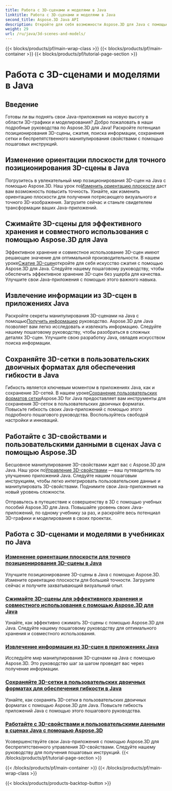 ```yaml
---
title: Работа с 3D-сценами и моделями в Java
linktitle: Работа с 3D-сценами и моделями в Java
second_title: Aspose.3D Java API
description: Откройте для себя возможности Aspose.3D для Java с помощью наших руководств. Повысьте точность, эффективность хранения и манипулирование 3D-сценами в ваших Java-приложениях.
weight: 29
url: /ru/java/3d-scenes-and-models/
---
```


{{< blocks/products/pf/main-wrap-class >}}
{{< blocks/products/pf/main-container >}}
{{< blocks/products/pf/tutorial-page-section >}}

# Работа с 3D-сценами и моделями в Java

## Введение

Готовы ли вы поднять свои Java-приложения на новую высоту в области 3D-графики и моделирования? Добро пожаловать в наши подробные руководства по Aspose.3D для Java! Раскройте потенциал позиционирования 3D-сцены, сжатия, поиска информации, сохранения сетки и беспрепятственного манипулирования свойствами с помощью пошаговых инструкций.

## Изменение ориентации плоскости для точного позиционирования 3D-сцены в Java

 Погрузитесь в увлекательный мир позиционирования 3D-сцен на Java с помощью Aspose.3D. Наш урок по[Изменить ориентацию плоскости](./change-plane-orientation/) даст вам возможность повысить точность. Узнайте, как изменить ориентацию плоскости для получения потрясающего визуального и точного 3D-изображения. Загрузите сейчас и станьте свидетелем трансформации ваших Java-приложений.

## Сжимайте 3D-сцены для эффективного хранения и совместного использования с помощью Aspose.3D для Java

 Эффективное хранение и совместное использование 3D-сцен имеют решающее значение для оптимальной производительности. В нашем уроке[Сжатие 3D-сцен](./compress-3d-scenes/)откройте для себя искусство сжатия с помощью Aspose.3D для Java. Следуйте нашему пошаговому руководству, чтобы обеспечить эффективное хранение 3D-сцен без ущерба для качества. Улучшите свои Java-приложения с помощью этого важного навыка.

## Извлечение информации из 3D-сцен в приложениях Java

 Раскройте секреты манипулирования 3D-сценами на Java с помощью[Получить информацию](./get-scene-information/) руководство. Aspose.3D для Java позволяет вам легко исследовать и извлекать информацию. Следуйте нашему пошаговому руководству, чтобы разобраться в сложных деталях 3D-сцен. Улучшите свою разработку Java, овладев искусством поиска информации.

## Сохраняйте 3D-сетки в пользовательских двоичных форматах для обеспечения гибкости в Java

 Гибкость является ключевым моментом в приложениях Java, как и сохранение 3D-сетей. В нашем уроке[Сохранение пользовательских форматов сетки](./save-custom-mesh-formats/)Aspose.3D for Java предоставляет вам инструменты для сохранения 3D-сеток в пользовательских двоичных форматах. Повысьте гибкость своих Java-приложений с помощью этого подробного пошагового руководства. Воспользуйтесь свободой настройки и инноваций.

## Работайте с 3D-свойствами и пользовательскими данными в сценах Java с помощью Aspose.3D

 Бесшовное манипулирование 3D-свойствами ждет вас с Aspose.3D для Java. Наш урок по[Управление 3D-свойствами](./managing-3d-properties-scenes/) — ваш путеводитель по улучшению приложений Java. Следуйте нашим пошаговым инструкциям, чтобы легко интегрировать пользовательские данные и манипулировать 3D-свойствами. Поднимите свои Java-приложения на новый уровень сложности.

Отправьтесь в путешествие к совершенству в 3D с помощью учебных пособий Aspose.3D для Java. Повышайте уровень своих Java-приложений, по одному учебнику за раз, и раскройте весь потенциал 3D-графики и моделирования в своих проектах.
## Работа с 3D-сценами и моделями в учебниках по Java
### [Изменение ориентации плоскости для точного позиционирования 3D-сцены в Java](./change-plane-orientation/)
Улучшите позиционирование 3D-сцены в Java с помощью Aspose.3D. Измените ориентацию плоскости для большей точности. Загрузите сейчас и получите захватывающий визуальный опыт.
### [Сжимайте 3D-сцены для эффективного хранения и совместного использования с помощью Aspose.3D для Java](./compress-3d-scenes/)
Узнайте, как эффективно сжимать 3D-сцены с помощью Aspose.3D для Java. Следуйте нашему пошаговому руководству для оптимального хранения и совместного использования.
### [Извлечение информации из 3D-сцен в приложениях Java](./get-scene-information/)
Исследуйте мир манипулирования 3D-сценами на Java с помощью Aspose.3D. Это руководство шаг за шагом проведет вас через получение информации.
### [Сохраняйте 3D-сетки в пользовательских двоичных форматах для обеспечения гибкости в Java](./save-custom-mesh-formats/)
Узнайте, как сохранять 3D-сетки в пользовательских двоичных форматах с помощью Aspose.3D для Java. Повысьте гибкость приложений Java с помощью этого пошагового руководства.
### [Работайте с 3D-свойствами и пользовательскими данными в сценах Java с помощью Aspose.3D](./managing-3d-properties-scenes/)
Усовершенствуйте свои Java-приложения с помощью Aspose.3D для беспрепятственного управления 3D-свойствами. Следуйте нашему руководству для получения пошаговых инструкций.
{{< /blocks/products/pf/tutorial-page-section >}}

{{< /blocks/products/pf/main-container >}}
{{< /blocks/products/pf/main-wrap-class >}}

{{< blocks/products/products-backtop-button >}}
